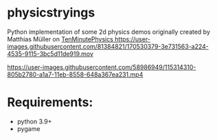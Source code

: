 # physicstryings
Python implementation of some 2d physics demos originally created by Matthias Müller on <a href = "https://matthias-research.github.io/pages/tenMinutePhysics/index.html">TenMinutePhysics </a>
https://user-images.githubusercontent.com/81384821/170530379-3e731563-a224-4535-9115-3bc5d11de919.mov

https://user-images.githubusercontent.com/58986949/115314310-805b2780-a1a7-11eb-8558-648a367ea231.mp4

<h1>  Requirements: </h1>
<ul>
  <li>python 3.9+</li>
  <li>pygame</li>
 
</ul>
